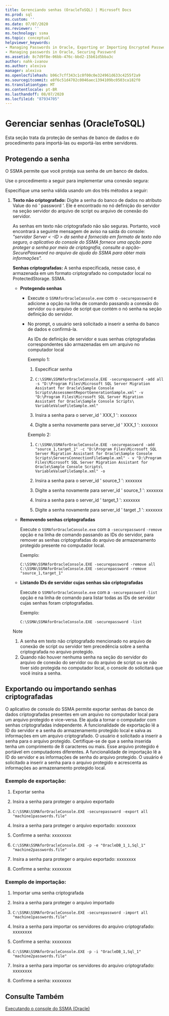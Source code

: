```yaml
---
title: Gerenciando senhas (OracleToSQL) | Microsoft Docs
ms.prod: sql
ms.custom: ''
ms.date: 07/07/2020
ms.reviewer: ''
ms.technology: ssma
ms.topic: conceptual
helpviewer_keywords:
- Managing Passwords in Oracle, Exporting or Importing Encrypted Password
- Managing passwords in Oracle, Securing Password
ms.assetid: 8c7d9f8e-06bb-476c-bbd2-15b61d5bba3c
author: nahk-ivanov
ms.author: alexiva
manager: alexiva
ms.openlocfilehash: b96c7cff343c1c0f00c0e324961d633c4255f2a9
ms.sourcegitcommit: e8f6c51d4702c0046aec1394109bc0503ca182f0
ms.translationtype: MT
ms.contentlocale: pt-BR
ms.lasthandoff: 08/07/2020
ms.locfileid: "87934705"
---
```

# <a name="managing-passwords-oracletosql"></a>Gerenciar senhas (OracleToSQL)
Esta seção trata da proteção de senhas de banco de dados e do procedimento para importá-las ou exportá-las entre servidores.

## <a name="securing-password"></a>Protegendo a senha  
O SSMA permite que você proteja sua senha de um banco de dados.  
  
Use o procedimento a seguir para implementar uma conexão segura:  
  
Especifique uma senha válida usando um dos três métodos a seguir:  
  
1.  **Texto não criptografado:** Digite a senha do banco de dados no atributo Value do nó ' password '. Ele é encontrado no nó definição do servidor na seção servidor do arquivo de script ou arquivo de conexão do servidor.  
  
    As senhas em texto não criptografado não são seguras. Portanto, você encontrará a seguinte mensagem de aviso na saída do console: *"servidor Server &lt; -ID &gt; da senha é fornecido em formato de texto não seguro, o aplicativo do console do SSMA fornece uma opção para proteger a senha por meio de criptografia, consulte a opção-SecurePassword no arquivo de ajuda do SSMA para obter mais informações".*  
  
    **Senhas criptografadas:** A senha especificada, nesse caso, é armazenada em um formato criptografado no computador local no ProtectedStorage. SSMA.  
  
    -   **Protegendo senhas**  
  
        -   Execute o `SSMAforOracleConsole.exe` com o `-securepassword` e adicione a opção na linha de comando passando a conexão do servidor ou o arquivo de script que contém o nó senha na seção definição do servidor.  
  
        -   No prompt, o usuário será solicitado a inserir a senha do banco de dados e confirmá-la.  
  
            As IDs de definição de servidor e suas senhas criptografadas correspondentes são armazenadas em um arquivo no computador local  
            
            Exemplo 1:  
            
            1. Especificar senha
                
            2. `C:\SSMA\SSMAforOracleConsole.EXE -securepassword -add all -s "D:\Program Files\Microsoft SQL Server Migration Assistant for Oracle\Sample Console Scripts\AssessmentReportGenerationSample.xml" -v "D:\Program Files\Microsoft SQL Server Migration Assistant for Oracle\Sample Console Scripts\ VariableValueFileSample.xml"`
                
            3. Insira a senha para o server_id ' XXX_1 ': xxxxxxx
                
            4. Digite a senha novamente para server_id ' XXX_1 ': xxxxxxx
            
            Exemplo 2:
            
            1. `C:\SSMA\SSMAforOracleConsole.EXE -securepassword -add "source_1,target_1" -c "D:\Program Files\Microsoft SQL Server Migration Assistant for Oracle\Sample Console Scripts\ServersConnectionFileSample.xml" - v "D:\Program Files\Microsoft SQL Server Migration Assistant for Oracle\Sample Console Scripts\ VariableValueFileSample.xml" -o`

            2. Insira a senha para o server_id ' source_1 ': xxxxxxx

            3. Digite a senha novamente para server_id ' source_1 ': xxxxxxx

            4. Insira a senha para o server_id ' target_1 ': xxxxxxx

            5. Digite a senha novamente para server_id ' target _1 ': xxxxxxx  
    
    -   **Removendo senhas criptografadas**  
  
        Execute o `SSMAforOracleConsole.exe` com a `-securepassword` `-remove` opção e na linha de comando passando as IDs do servidor, para remover as senhas criptografadas do arquivo de armazenamento protegido presente no computador local.  
        
        Exemplo:  

        ```console
        C:\SSMA\SSMAforOracleConsole.EXE -securepassword -remove all
        C:\SSMA\SSMAforOracleConsole.EXE -securepassword -remove "source_1,target_1"  
        ```

    -   **Listando IDs de servidor cujas senhas são criptografadas**  
  
        Execute o `SSMAforOracleConsole.exe` com a `-securepassword` `-list` opção e na linha de comando para listar todas as IDs de servidor cujas senhas foram criptografadas.  
  
        Exemplo:  

        ```console
        C:\SSMA\SSMAforOracleConsole.EXE -securepassword -list  
        ```
  
    > [!NOTE]  
    > 1.  A senha em texto não criptografado mencionado no arquivo de conexão de script ou servidor tem precedência sobre a senha criptografada no arquivo protegido.  
    > 2.  Quando não houver nenhuma senha na seção do servidor do arquivo de conexão do servidor ou do arquivo de script ou se não tiver sido protegida no computador local, o console do solicitará que você insira a senha.  
  
## <a name="exporting-or-importing-encrypted-passwords"></a>Exportando ou importando senhas criptografadas  
O aplicativo de console do SSMA permite exportar senhas de banco de dados criptografadas presentes em um arquivo no computador local para um arquivo protegido e vice-versa. Ele ajuda a tornar o computador com senhas criptografadas independente. A funcionalidade de exportação lê a ID do servidor e a senha do armazenamento protegido local e salva as informações em um arquivo criptografado. O usuário é solicitado a inserir a senha para o arquivo protegido. Certifique-se de que a senha inserida tenha um comprimento de 8 caracteres ou mais. Esse arquivo protegido é portável em computadores diferentes. A funcionalidade de importação lê a ID do servidor e as informações de senha do arquivo protegido. O usuário é solicitado a inserir a senha para o arquivo protegido e acrescenta as informações ao armazenamento protegido local.  
  
### <a name="export-example"></a>Exemplo de exportação:  

1. Exportar senha

2. Insira a senha para proteger o arquivo exportado

3. `C:\SSMA\SSMAforOracleConsole.EXE -securepassword -export all "machine1passwords.file"`

4. Insira a senha para proteger o arquivo exportado: xxxxxxxx

5. Confirme a senha: xxxxxxxx

6. `C:\SSMA\SSMAforOracleConsole.EXE -p -e "OracleDB_1_1,Sql_1" "machine2passwords.file"`

7. Insira a senha para proteger o arquivo exportado: xxxxxxxx

8. Confirme a senha: xxxxxxxx  

### <a name="import-example"></a>Exemplo de importação:  

1. Importar uma senha criptografada

2. Insira a senha para proteger o arquivo importado

3. `C:\SSMA\SSMAforOracleConsole.EXE -securepassword -import all "machine1passwords.file"`

4. Insira a senha para importar os servidores do arquivo criptografado: xxxxxxxx

5. Confirme a senha: xxxxxxxx

6. `C:\SSMA\SSMAforOracleConsole.EXE -p -i "OracleDB_1,Sql_1" "machine2passwords.file"`

7. Insira a senha para importar os servidores do arquivo criptografado: xxxxxxxx

8. Confirme a senha: xxxxxxxx  

## <a name="see-also"></a>Consulte Também  
[Executando o console do SSMA (Oracle)](https://msdn.microsoft.com/7228ccba-c69f-4b4c-8664-01a2750183c5)  
  
